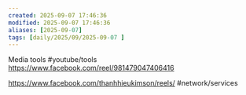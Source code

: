 ```yaml
---
created: 2025-09-07 17:46:36
modified: 2025-09-07 17:46:36
aliases: [2025-09-07]
tags: [daily/2025/09/2025-09-07 ]
---
```

Media tools #youtube/tools 
https://www.facebook.com/reel/981479047406416

https://www.facebook.com/thanhhieukimson/reels/ #network/services 
















